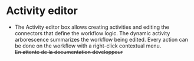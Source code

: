 <!--
parent:
    title: Process_Authoring
author:
    - 'Jérôme Bogaerts'
created_at: '2012-03-29 16:11:29'
updated_at: '2013-03-13 14:31:53'
tags:
    - 'Process Authoring'
-->

Activity editor
===============

-   The Activity editor box allows creating activities and editing the connectors that define the workflow logic. The dynamic activity arborescence summarizes the workflow being edited. Every action can be done on the workflow with a right-click contextual menu.\
    ~~En attente de la documentation développeur~~

